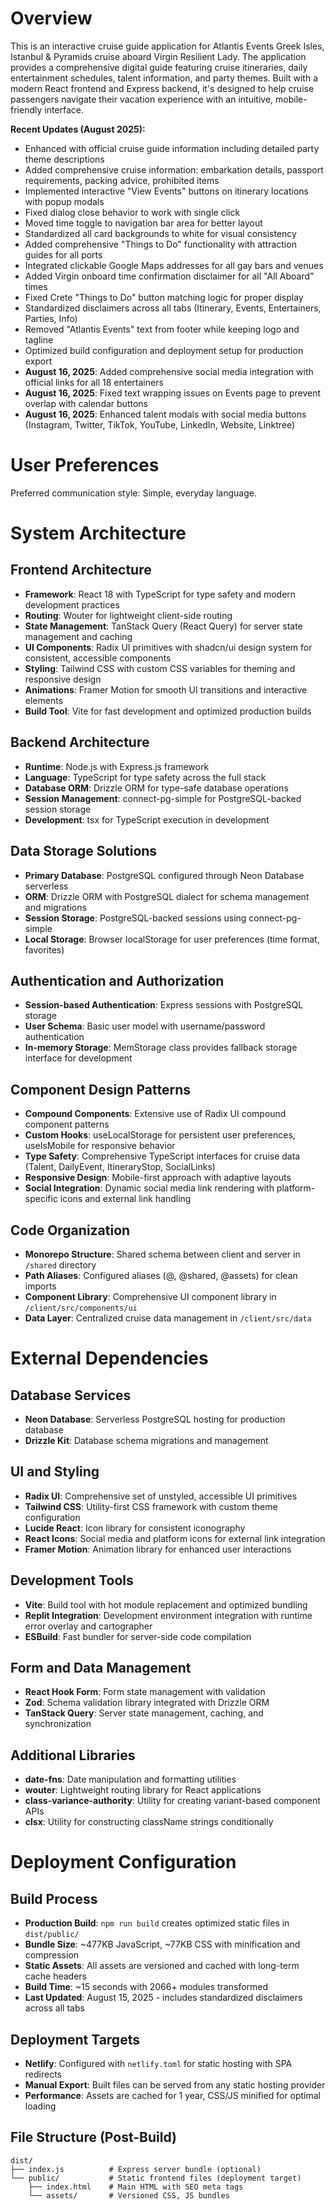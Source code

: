 # Overview

This is an interactive cruise guide application for Atlantis Events Greek Isles, Istanbul & Pyramids cruise aboard Virgin Resilient Lady. The application provides a comprehensive digital guide featuring cruise itineraries, daily entertainment schedules, talent information, and party themes. Built with a modern React frontend and Express backend, it's designed to help cruise passengers navigate their vacation experience with an intuitive, mobile-friendly interface.

**Recent Updates (August 2025):**
- Enhanced with official cruise guide information including detailed party theme descriptions
- Added comprehensive cruise information: embarkation details, passport requirements, packing advice, prohibited items
- Implemented interactive "View Events" buttons on itinerary locations with popup modals
- Fixed dialog close behavior to work with single click
- Moved time toggle to navigation bar area for better layout
- Standardized all card backgrounds to white for visual consistency
- Added comprehensive "Things to Do" functionality with attraction guides for all ports
- Integrated clickable Google Maps addresses for all gay bars and venues
- Added Virgin onboard time confirmation disclaimer for all "All Aboard" times
- Fixed Crete "Things to Do" button matching logic for proper display  
- Standardized disclaimers across all tabs (Itinerary, Events, Entertainers, Parties, Info)
- Removed "Atlantis Events" text from footer while keeping logo and tagline
- Optimized build configuration and deployment setup for production export
- **August 16, 2025**: Added comprehensive social media integration with official links for all 18 entertainers
- **August 16, 2025**: Fixed text wrapping issues on Events page to prevent overlap with calendar buttons
- **August 16, 2025**: Enhanced talent modals with social media buttons (Instagram, Twitter, TikTok, YouTube, LinkedIn, Website, Linktree)

# User Preferences

Preferred communication style: Simple, everyday language.

# System Architecture

## Frontend Architecture
- **Framework**: React 18 with TypeScript for type safety and modern development practices
- **Routing**: Wouter for lightweight client-side routing
- **State Management**: TanStack Query (React Query) for server state management and caching
- **UI Components**: Radix UI primitives with shadcn/ui design system for consistent, accessible components
- **Styling**: Tailwind CSS with custom CSS variables for theming and responsive design
- **Animations**: Framer Motion for smooth UI transitions and interactive elements
- **Build Tool**: Vite for fast development and optimized production builds

## Backend Architecture
- **Runtime**: Node.js with Express.js framework
- **Language**: TypeScript for type safety across the full stack
- **Database ORM**: Drizzle ORM for type-safe database operations
- **Session Management**: connect-pg-simple for PostgreSQL-backed session storage
- **Development**: tsx for TypeScript execution in development

## Data Storage Solutions
- **Primary Database**: PostgreSQL configured through Neon Database serverless
- **ORM**: Drizzle ORM with PostgreSQL dialect for schema management and migrations
- **Session Storage**: PostgreSQL-backed sessions using connect-pg-simple
- **Local Storage**: Browser localStorage for user preferences (time format, favorites)

## Authentication and Authorization
- **Session-based Authentication**: Express sessions with PostgreSQL storage
- **User Schema**: Basic user model with username/password authentication
- **In-memory Storage**: MemStorage class provides fallback storage interface for development

## Component Design Patterns
- **Compound Components**: Extensive use of Radix UI compound component patterns
- **Custom Hooks**: useLocalStorage for persistent user preferences, useIsMobile for responsive behavior
- **Type Safety**: Comprehensive TypeScript interfaces for cruise data (Talent, DailyEvent, ItineraryStop, SocialLinks)
- **Responsive Design**: Mobile-first approach with adaptive layouts
- **Social Integration**: Dynamic social media link rendering with platform-specific icons and external link handling

## Code Organization
- **Monorepo Structure**: Shared schema between client and server in `/shared` directory
- **Path Aliases**: Configured aliases (@, @shared, @assets) for clean imports
- **Component Library**: Comprehensive UI component library in `/client/src/components/ui`
- **Data Layer**: Centralized cruise data management in `/client/src/data`

# External Dependencies

## Database Services
- **Neon Database**: Serverless PostgreSQL hosting for production database
- **Drizzle Kit**: Database schema migrations and management

## UI and Styling
- **Radix UI**: Comprehensive set of unstyled, accessible UI primitives
- **Tailwind CSS**: Utility-first CSS framework with custom theme configuration
- **Lucide React**: Icon library for consistent iconography
- **React Icons**: Social media and platform icons for external link integration
- **Framer Motion**: Animation library for enhanced user interactions

## Development Tools
- **Vite**: Build tool with hot module replacement and optimized bundling
- **Replit Integration**: Development environment integration with runtime error overlay and cartographer
- **ESBuild**: Fast bundler for server-side code compilation

## Form and Data Management
- **React Hook Form**: Form state management with validation
- **Zod**: Schema validation library integrated with Drizzle ORM
- **TanStack Query**: Server state management, caching, and synchronization

## Additional Libraries
- **date-fns**: Date manipulation and formatting utilities
- **wouter**: Lightweight routing library for React applications
- **class-variance-authority**: Utility for creating variant-based component APIs
- **clsx**: Utility for constructing className strings conditionally

# Deployment Configuration

## Build Process
- **Production Build**: `npm run build` creates optimized static files in `dist/public/`
- **Bundle Size**: ~477KB JavaScript, ~77KB CSS with minification and compression
- **Static Assets**: All assets are versioned and cached with long-term cache headers
- **Build Time**: ~15 seconds with 2066+ modules transformed  
- **Last Updated**: August 15, 2025 - includes standardized disclaimers across all tabs

## Deployment Targets
- **Netlify**: Configured with `netlify.toml` for static hosting with SPA redirects
- **Manual Export**: Built files can be served from any static hosting provider
- **Performance**: Assets are cached for 1 year, CSS/JS minified for optimal loading

## File Structure (Post-Build)
```
dist/
├── index.js          # Express server bundle (optional)
└── public/           # Static frontend files (deployment target)
    ├── index.html    # Main HTML with SEO meta tags
    └── assets/       # Versioned CSS, JS bundles
```